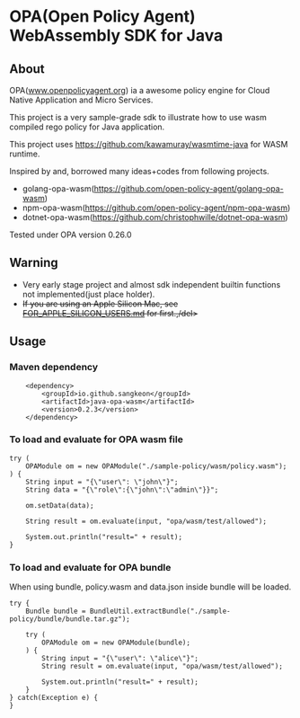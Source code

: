 # OPA(Open Policy Agent) WebAssembly SDK for Java

## About
OPA(www.openpolicyagent.org) ia a awesome policy engine for Cloud Native Application and Micro Services.

This project is a very sample-grade sdk to illustrate how to use wasm compiled rego policy for Java application.

This project uses https://github.com/kawamuray/wasmtime-java for WASM runtime.

Inspired by and, borrowed many ideas+codes from following projects. 
- golang-opa-wasm(https://github.com/open-policy-agent/golang-opa-wasm)
- npm-opa-wasm(https://github.com/open-policy-agent/npm-opa-wasm)
- dotnet-opa-wasm(https://github.com/christophwille/dotnet-opa-wasm)

Tested under OPA version 0.26.0

## Warning
- Very early stage project and almost sdk independent builtin functions not implemented(just place holder).
- <del>If you are using an Apple Silicon Mac, see [FOR_APPLE_SILICON_USERS.md](./FOR_APPLE_SILICON_USERS.md) for first.,/del>

## Usage

### Maven dependency ###
```
    <dependency>
        <groupId>io.github.sangkeon</groupId>
        <artifactId>java-opa-wasm</artifactId>
        <version>0.2.3</version>
    </dependency>
```

### To load and evaluate for OPA wasm file 
```
try (
    OPAModule om = new OPAModule("./sample-policy/wasm/policy.wasm");
) {
    String input = "{\"user\": \"john\"}";
    String data = "{\"role\":{\"john\":\"admin\"}}";

    om.setData(data);

    String result = om.evaluate(input, "opa/wasm/test/allowed");

    System.out.println("result=" + result);
}
```

### To load and evaluate for OPA bundle 
When using bundle, policy.wasm and data.json inside bundle will be loaded.

```
try {
    Bundle bundle = BundleUtil.extractBundle("./sample-policy/bundle/bundle.tar.gz");

    try (
        OPAModule om = new OPAModule(bundle);
    ) {
        String input = "{\"user\": \"alice\"}";
        String result = om.evaluate(input, "opa/wasm/test/allowed");

        System.out.println("result=" + result);
    }
} catch(Exception e) {
}

```
